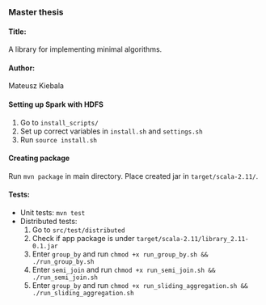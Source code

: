 ### Master thesis
#### Title:
A library for implementing minimal algorithms.

#### Author:
Mateusz Kiebala

#### Setting up Spark with HDFS
1. Go to `install_scripts/`
2. Set up correct variables in `install.sh` and `settings.sh`
3. Run `source install.sh`

#### Creating package
Run `mvn package` in main directory. Place created jar in `target/scala-2.11/`.

#### Tests:
* Unit tests: `mvn test`
* Distributed tests:
    1. Go to `src/test/distributed`
    2. Check if app package is under `target/scala-2.11/library_2.11-0.1.jar`
    3. Enter `group_by` and run `chmod +x run_group_by.sh && ./run_group_by.sh`
    4. Enter `semi_join` and run `chmod +x run_semi_join.sh && ./run_semi_join.sh`
    5. Enter `group_by` and run `chmod +x run_sliding_aggregation.sh && ./run_sliding_aggregation.sh`
